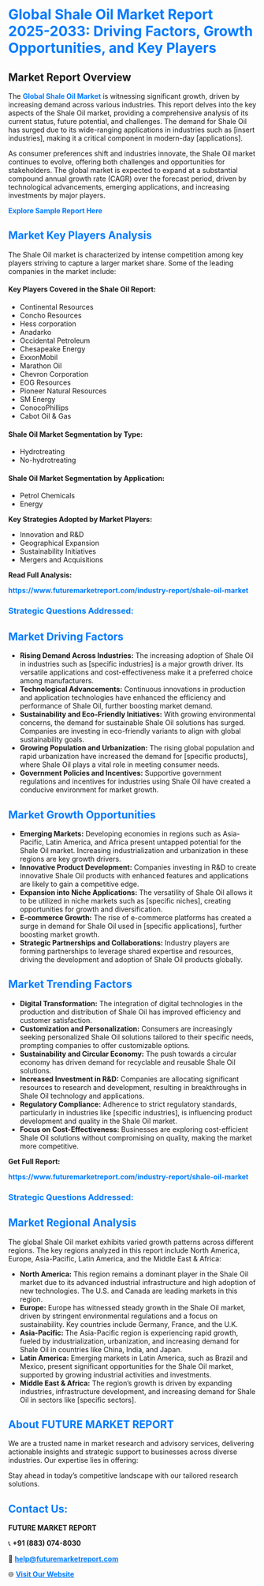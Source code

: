 <h1 style="color: #007BFF;">Global Shale Oil Market Report 2025-2033: Driving Factors, Growth Opportunities, and Key Players</h1>

<section id="overview">
<h2>Market Report Overview</h2>
<p>The <a href="https://www.futuremarketreport.com/industry-report/shale-oil-market" style="color: #007BFF; text-decoration: none;"><strong>Global Shale Oil Market</strong></a> is witnessing significant growth, driven by increasing demand across various industries. This report delves into the key aspects of the Shale Oil market, providing a comprehensive analysis of its current status, future potential, and challenges. The demand for Shale Oil has surged due to its wide-ranging applications in industries such as [insert industries], making it a critical component in modern-day [applications].</p>
<p>As consumer preferences shift and industries innovate, the Shale Oil market continues to evolve, offering both challenges and opportunities for stakeholders. The global market is expected to expand at a substantial compound annual growth rate (CAGR) over the forecast period, driven by technological advancements, emerging applications, and increasing investments by major players.</p>
</section>

<section id="overview">
<p><a href="https://www.futuremarketreport.com/request-sample/reportId=89696" style="color: #007BFF; text-decoration: none;"><strong>Explore Sample Report Here</strong></a></p>
</section>

<section id="key-players">
<h2 style="color: #007BFF;">Market Key Players Analysis</h2>
<p>The Shale Oil market is characterized by intense competition among key players striving to capture a larger market share. Some of the leading companies in the market include:</p>
<h4>Key Players Covered in the Shale Oil Report:</h4>
<ul><li>Continental Resources</li><li>Concho Resources</li><li>Hess corporation</li><li>Anadarko</li><li>Occidental Petroleum</li><li>Chesapeake Energy</li><li>ExxonMobil</li><li>Marathon Oil</li><li>Chevron Corporation</li><li>EOG Resources</li><li>Pioneer Natural Resources</li><li>SM Energy</li><li>ConocoPhillips</li><li>Cabot Oil &amp; Gas</li></ul>
<h4>Shale Oil Market Segmentation by Type:</h4>
<ul><li>Hydrotreating</li><li>No-hydrotreating</li></ul>

<h4>Shale Oil Market Segmentation by Application:</h4>
<ul><li>Petrol Chemicals</li><li>Energy</li></ul>
<p><strong>Key Strategies Adopted by Market Players:</strong></p>
<ul>
<li>Innovation and R&D</li>
<li>Geographical Expansion</li>
<li>Sustainability Initiatives</li>
<li>Mergers and Acquisitions</li>
</ul>
</section>

<section>
<p><strong>Read Full Analysis: </strong></p><a href="https://www.futuremarketreport.com/industry-report/shale-oil-market" style="color: #007BFF; text-decoration: none;"><strong>https://www.futuremarketreport.com/industry-report/shale-oil-market</strong></a>
<h3 style="color: #007BFF;">Strategic Questions Addressed:</h3>
</section>

<section id="driving-factors">
<h2 style="color: #007BFF;">Market Driving Factors</h2>
<ul>
<li><strong>Rising Demand Across Industries:</strong> The increasing adoption of Shale Oil in industries such as [specific industries] is a major growth driver. Its versatile applications and cost-effectiveness make it a preferred choice among manufacturers.</li>
<li><strong>Technological Advancements:</strong> Continuous innovations in production and application technologies have enhanced the efficiency and performance of Shale Oil, further boosting market demand.</li>
<li><strong>Sustainability and Eco-Friendly Initiatives:</strong> With growing environmental concerns, the demand for sustainable Shale Oil solutions has surged. Companies are investing in eco-friendly variants to align with global sustainability goals.</li>
<li><strong>Growing Population and Urbanization:</strong> The rising global population and rapid urbanization have increased the demand for [specific products], where Shale Oil plays a vital role in meeting consumer needs.</li>
<li><strong>Government Policies and Incentives:</strong> Supportive government regulations and incentives for industries using Shale Oil have created a conducive environment for market growth.</li>
</ul>
</section>

<section id="growth-opportunities">
<h2 style="color: #007BFF;">Market Growth Opportunities</h2>
<ul>
<li><strong>Emerging Markets:</strong> Developing economies in regions such as Asia-Pacific, Latin America, and Africa present untapped potential for the Shale Oil market. Increasing industrialization and urbanization in these regions are key growth drivers.</li>
<li><strong>Innovative Product Development:</strong> Companies investing in R&D to create innovative Shale Oil products with enhanced features and applications are likely to gain a competitive edge.</li>
<li><strong>Expansion into Niche Applications:</strong> The versatility of Shale Oil allows it to be utilized in niche markets such as [specific niches], creating opportunities for growth and diversification.</li>
<li><strong>E-commerce Growth:</strong> The rise of e-commerce platforms has created a surge in demand for Shale Oil used in [specific applications], further boosting market growth.</li>
<li><strong>Strategic Partnerships and Collaborations:</strong> Industry players are forming partnerships to leverage shared expertise and resources, driving the development and adoption of Shale Oil products globally.</li>
</ul>
</section>

<section id="trending-factors">
<h2 style="color: #007BFF;">Market Trending Factors</h2>
<ul>
<li><strong>Digital Transformation:</strong> The integration of digital technologies in the production and distribution of Shale Oil has improved efficiency and customer satisfaction.</li>
<li><strong>Customization and Personalization:</strong> Consumers are increasingly seeking personalized Shale Oil solutions tailored to their specific needs, prompting companies to offer customizable options.</li>
<li><strong>Sustainability and Circular Economy:</strong> The push towards a circular economy has driven demand for recyclable and reusable Shale Oil solutions.</li>
<li><strong>Increased Investment in R&D:</strong> Companies are allocating significant resources to research and development, resulting in breakthroughs in Shale Oil technology and applications.</li>
<li><strong>Regulatory Compliance:</strong> Adherence to strict regulatory standards, particularly in industries like [specific industries], is influencing product development and quality in the Shale Oil market.</li>
<li><strong>Focus on Cost-Effectiveness:</strong> Businesses are exploring cost-efficient Shale Oil solutions without compromising on quality, making the market more competitive.</li>
</ul>
</section>

<section>
<p><strong>Get Full Report: </strong></p><a href="https://www.futuremarketreport.com/industry-report/shale-oil-market" style="color: #007BFF; text-decoration: none;"><strong>https://www.futuremarketreport.com/industry-report/shale-oil-market</strong></a>
<h3 style="color: #007BFF;">Strategic Questions Addressed:</h3>
</section>


<section id="regional-analysis">
<h2 style="color: #007BFF;">Market Regional Analysis</h2>
<p>The global Shale Oil market exhibits varied growth patterns across different regions. The key regions analyzed in this report include North America, Europe, Asia-Pacific, Latin America, and the Middle East & Africa:</p>
<ul>
<li><strong>North America:</strong> This region remains a dominant player in the Shale Oil market due to its advanced industrial infrastructure and high adoption of new technologies. The U.S. and Canada are leading markets in this region.</li>
<li><strong>Europe:</strong> Europe has witnessed steady growth in the Shale Oil market, driven by stringent environmental regulations and a focus on sustainability. Key countries include Germany, France, and the U.K.</li>
<li><strong>Asia-Pacific:</strong> The Asia-Pacific region is experiencing rapid growth, fueled by industrialization, urbanization, and increasing demand for Shale Oil in countries like China, India, and Japan.</li>
<li><strong>Latin America:</strong> Emerging markets in Latin America, such as Brazil and Mexico, present significant opportunities for the Shale Oil market, supported by growing industrial activities and investments.</li>
<li><strong>Middle East & Africa:</strong> The region’s growth is driven by expanding industries, infrastructure development, and increasing demand for Shale Oil in sectors like [specific sectors].</li>
</ul>
</section>

<footer>
<h2 style="color: #007BFF;">About FUTURE MARKET REPORT</h2>
<p>We are a trusted name in market research and advisory services, delivering actionable insights and strategic support to businesses across diverse industries. Our expertise lies in offering:</p>

<p>Stay ahead in today’s competitive landscape with our tailored research solutions.</p>

<h2 style="color: #007BFF;">Contact Us:</h2>
<p><strong>FUTURE MARKET REPORT</strong></p>
<p>📞 <strong>+91 (883) 074-8030</strong></p>
<p>📧 <strong><a href="mailto:help@futuremarketreport.com" style="color: #007BFF;">help@futuremarketreport.com</a></strong></p>
<p>🌐 <strong><a href="https://www.futuremarketreport.com/" style="color: #007BFF;">Visit Our Website</a></strong></p>
</footer>